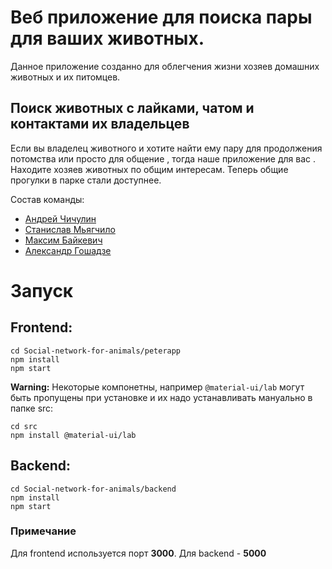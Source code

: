 # Веб приложение для поиска пары для ваших животных.

Данное приложение созданно для облегчения жизни хозяев домашних животных и их питомцев. 


## Поиск животных с лайками, чатом и контактами их владельцев


Если вы владелец животного и хотите найти ему пару для продолжения потомства или просто для общение , тогда наше приложение для вас . 
Находите хозяев животных по общим интересам. Теперь общие прогулки в парке стали доступнее. 

Состав команды:

* [Андрей Чичулин](https://github.com/AndreyChichurin)
* [Станислав Мьягчило](https://github.com/miagchilo) 
* [Максим Байкевич](https://github.com/maxbaikevich)
* [Александр Гошадзе](https://github.com/algoshadze)

# Запуск

## Frontend:
```
cd Social-network-for-animals/peterapp
npm install
npm start
```
**Warning:** Некоторые компонетны, например ```@material-ui/lab``` могут быть пропущены при установке и их надо устанавливать мануально в папке src: <br>
```
cd src
npm install @material-ui/lab
```
## Backend:
```
cd Social-network-for-animals/backend
npm install
npm start
```
### Примечание

Для frontend используется порт **3000**. Для backend - **5000**

